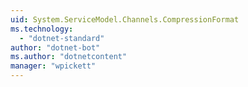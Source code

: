 ```yaml
---
uid: System.ServiceModel.Channels.CompressionFormat
ms.technology: 
  - "dotnet-standard"
author: "dotnet-bot"
ms.author: "dotnetcontent"
manager: "wpickett"
---
```

